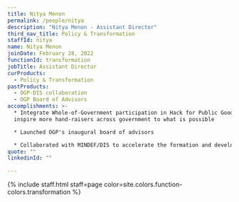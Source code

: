 ```yaml
---
title: Nitya Menon
permalink: /people/nitya
description: "Nitya Menon - Assistant Director"
third_nav_title: Policy & Transformation
staffId: nitya
name: Nitya Menon
joinDate: February 28, 2022
functionId: transformation
jobTitle: Assistant Director
curProducts:
  - Policy & Transformation
pastProducts:
  - OGP-DIS collaboration
  - OGP Board of Advisors
accomplishments: >-
  * Integrate Whole-of-Government participation in Hack for Public Good to
  inspire more hand-raisers across government to what is possible

  * Launched OGP's inaugural board of advisors

  * Collaborated with MINDEF/DIS to accelerate the formation and development of tech teams and capabilities
quote: ""
linkedinId: ""

---
```


{% include staff.html staff=page color=site.colors.function-colors.transformation %}

